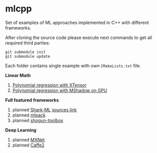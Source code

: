 # mlcpp
Set of examples of ML approaches implemented in C++ with different frameworks.

After cloning the source code please execute next commands to get all required third parties:

```
git submodule init
git submodule update
```
Each folder contains single example with own ``CMakeLists.txt`` file.

**Linear Math**

1. [Polynomial regression with XTensor](https://github.com/Kolkir/mlcpp/tree/master/polynomial_regression)
2. [Polynomial regression with MShadow on GPU](https://github.com/Kolkir/mlcpp/tree/master/polynomial_regression_gpu)

**Full featured frameworks**

1. planned [Shark-ML](http://image.diku.dk/shark/) [sources link](https://github.com/Shark-ML/Shark)
2. planned [mlpack](https://github.com/mlpack/mlpack)
3. planned [shogun-toolbox](http://www.shogun-toolbox.org/)

**Deep Learning**

1. planned [MXNet](https://mxnet.apache.org/)
2. planned [Caffe2](https://caffe2.ai/)
